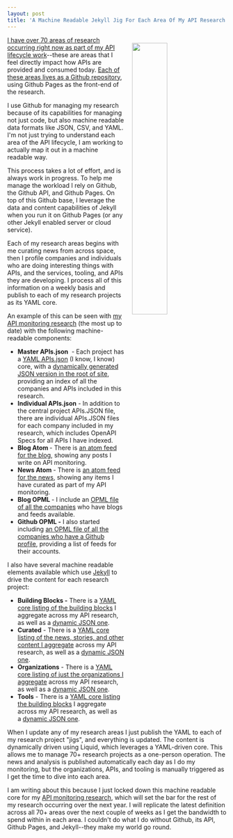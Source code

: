 ```yaml
---
layout: post
title: 'A Machine Readable Jekyll Jig For Each Area Of My API Research'
---
```

<p><img style="padding: 15px;" src="https://s3.amazonaws.com/kinlane-productions/bw-icons/bw-puzzle-piece-gear.png" alt="" width="40%" align="right" /></p>
<p style="white-space: normal;"><a href="http://apievangelist.com">I have over 70 areas of research occurring right now as part of my API lifecycle work</a>--these are areas that I feel directly impact how APIs are provided and consumed today. <a href="https://github.com/api-evangelist">Each of these areas lives as a Github repository</a>, using Github Pages as the front-end of the research.&nbsp;</p>
<p style="white-space: normal;">I use Github for managing my research because of its capabilities for managing not just code, but also machine readable data formats like JSON, CSV, and YAML. I'm not just trying to understand each area of the API lifecycle, I am working to actually map it out in a machine readable way.&nbsp;</p>
<p style="white-space: normal;">This process takes a lot of effort, and is always work in progress. To help me manage the workload I rely on Github, the Github API, and Github Pages. On top of this&nbsp;Github base, I leverage the data and content capabilities of Jekyll when you run it on Github Pages (or any other Jekyll enabled server or cloud service).&nbsp;</p>
<p style="white-space: normal;">Each of my research areas begins with me curating news from across space, then I profile companies and individuals who are doing interesting things with APIs, and the services, tooling, and APIs they are developing. I process all of this information on a weekly basis and publish to each of my research projects as its YAML core.&nbsp;</p>
<p style="white-space: normal;">An example of this can be seen with <a href="http://monitoring.apievangelist.com/">my API monitoring research</a> (the most up to date) with the following machine-readable&nbsp;components:</p>
<ul style="white-space: normal;">
<li><strong>Master APIs.json</strong>&nbsp; - Each project has a <a href="https://raw.githubusercontent.com/api-evangelist/monitoring/gh-pages/_data/apis.yaml">YAML APIs.json</a>&nbsp;(I know, I know) core, with a <a href="http://monitoring.apievangelist.com/apis.json">dynamically generated JSON version in the root of site</a>, providing an index of all the companies and APIs included in this research.&nbsp;</li>
<li><strong>Individual APIs.json</strong> - In addition to the central project APIs.JSON file, there are individual APIs.JSON files for each company included in my research, which includes OpenAPI Specs for all APIs I have indexed.</li>
<li><strong>Blog Atom </strong>- There is <a href="http://monitoring.apievangelist.com/data/blog-atom.xml">an atom feed for the blog</a>, showing any posts I write on API monitoring.</li>
<li><strong>News Atom&nbsp;</strong>- There is&nbsp;<a href="http://monitoring.apievangelist.com/data/news-atom.xml">an atom feed for the news</a>, showing any items I have curated as part of my API monitoring.</li>
<li><strong>Blog OPML </strong>- I include an <a href="http://monitoring.apievangelist.com/data/blog-opml.xml">OPML file of all the companies</a> who have blogs and feeds available.</li>
<li><strong>Github OPML -</strong> I also started including <a href="http://monitoring.apievangelist.com/data/github-opml.xml">an OPML file of all the companies who have a Github profile,</a> providing a list of feeds for their accounts.</li>
</ul>
<p style="white-space: normal;">I also have several machine readable elements available which use&nbsp;<a href="http://jekyllrb.com/">Jekyll</a> to drive the content for each research project:</p>
<ul>
<li><strong>Building Blocks -</strong> There is a <a href="https://raw.githubusercontent.com/api-evangelist/monitoring/gh-pages/_data/buildingblocks.yaml">YAML core listing of the building blocks</a> I aggregate across my API research, as well as a <a href="http://monitoring.apievangelist.com/data/buildingblocks.json">dynamic JSON one</a>.</li>
<li><strong>Curated</strong>&nbsp;- There is a&nbsp;<a href="https://raw.githubusercontent.com/api-evangelist/monitoring/gh-pages/_data/curated.yaml">YAML core listing of the news, stories, and other content I aggregate</a> across my API research, as well as a&nbsp;<a href="http://monitoring.apievangelist.com/data/curated.json">dynamic JSON one</a>.</li>
<li><strong>Organizations</strong>&nbsp;- There is a&nbsp;<a href="https://raw.githubusercontent.com/api-evangelist/monitoring/gh-pages/_data/organizations.yaml">YAML core listing of just the organizations I aggregate</a> across my API research, as well as a&nbsp;<a href="http://monitoring.apievangelist.com/data/organizations.json">dynamic JSON one</a>.</li>
<li><strong>Tools</strong>&nbsp;- There is a&nbsp;<a href="https://raw.githubusercontent.com/api-evangelist/monitoring/gh-pages/_data/tools.yaml">YAML core listing the building blocks</a>&nbsp;I aggregate across my API research, as well as a&nbsp;<a href="http://monitoring.apievangelist.com/data/tools.json">dynamic JSON one</a>.</li>
</ul>
<p>When I update any of my research areas I just publish the YAML to each of my research project "jigs", and everything is updated. The content is dynamically driven using Liquid, which leverages a YAML-driven core. This allows me to manage 70+ research projects as a one-person operation. The news and analysis is published automatically each day as I do my monitoring, but the organizations, APIs, and tooling is manually triggered as I get the time to dive into each area.</p>
<p>I am writing about this because I just locked down this machine readable core for my <a href="http://monitoring.apievangelist.com/">API monitoring research</a>, which will set the bar for the rest of my research occurring over the next year. I will replicate the latest definition across all 70+ areas over the next couple of weeks as I get the bandwidth to spend within in each area. I couldn't do what I do without Github, its API, Github Pages, and Jekyll--they make my world go round.</p>